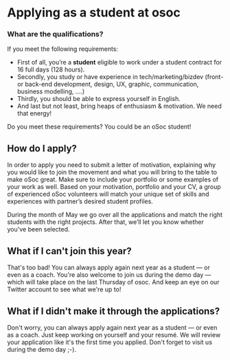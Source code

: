 # Applying as a student at osoc

### What are the qualifications?

If you meet the following requirements:

* First of all, you’re a **student** eligible to work under a student contract for 16 full days \(128 hours\).
* Secondly, you study or have experience in tech/marketing/bizdev \(front- or back-end development, design, UX, graphic, communication, business modelling, ....\)
* Thirdly, you should be able to express yourself in English.
* And last but not least, bring heaps of enthusiasm & motivation. We need that energy!

Do you meet these requirements? You could be an oSoc student!

## How do I apply?

In order to apply you need to submit a letter of motivation, explaining why you would like to join the movement and what you will bring to the table to make oSoc great. Make sure to include your portfolio or some examples of your work as well. Based on your motivation, portfolio and your CV, a group of experienced oSoc volunteers will match your unique set of skills and experiences with partner’s desired student profiles.

During the month of May we go over all the applications and match the right students with the right projects. After that, we’ll let you know whether you've been selected.

## What if I can't join this year?

That's too bad! You can always apply again next year as a student — or even as a coach. You're also welcome to join us during the demo day — which will take place on the last Thursday of osoc. And keep an eye on our Twitter account to see what we're up to!

## What if I didn't make it through the applications?

Don't worry, you can always apply again next year as a student — or even as a coach. Just keep working on yourself and your resumé. We will review your application like it's the first time you applied. Don't forget to visit us during the demo day ;-\).

